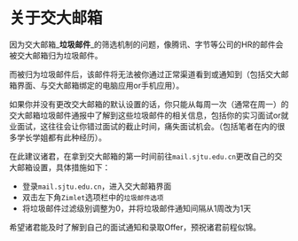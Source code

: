 # 关于交大邮箱

因为交大邮箱_**垃圾邮件**_的筛选机制的问题，像腾讯、字节等公司的HR的邮件会被交大邮箱归为垃圾邮件。

而被归为垃圾邮件后，该邮件将无法被你通过正常渠道看到或通知到（包括交大邮箱界面、与交大邮箱绑定的电脑应用or手机应用）。

如果你并没有更改交大邮箱的默认设置的话，你只能从每周一次（通常在周一）的交大邮箱垃圾邮件通报中了解到这些垃圾邮件的相关信息，包括你的实习面试or就业面试，这往往会让你错过面试的截止时间，痛失面试机会。（包括笔者在内的很多学长学姐都有此种经历）。

在此建议诸君，在拿到交大邮箱的第一时间前往`mail.sjtu.edu.cn`更改自己的交大邮箱设置，具体措施如下：

* 登录`mail.sjtu.edu.cn`，进入交大邮箱界面
* 双击左下角`Zimlet`选项栏中的`垃圾邮件选项`
* 将垃圾邮件过滤级别调整为0，并将垃圾邮件通知间隔从1周改为1天

希望诸君能及时了解到自己的面试通知和录取Offer，预祝诸君前程似锦。
